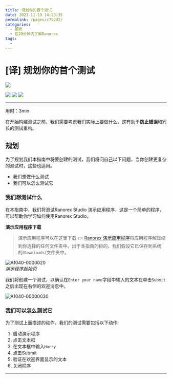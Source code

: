 ```yaml
---
title: 规划你的首个测试
date: 2021-11-19 14:23:35
permalink: /pages/c792d2/
categories:
  - 基础
  - 在20分钟内了解Ranorex
tags:
  - 
---
```

# [译] 规划你的首个测试 

[![](https://img.shields.io/badge/OfficialPage-ClickMe-blue.svg?longCache=true&style=flat-square)][0]  

[![](https://img.shields.io/badge/Translator-TaylorTaurus-42B983.svg?longCache=true&style=flat-square)](https://github.com/taylortaurus) 
![](https://img.shields.io/badge/TranslateTime-2018年9月21日-green.svg?longCache=true&style=flat-square)
![](https://img.shields.io/badge/UpdateTime-2019年1月26日-green.svg?longCache=true&style=flat-square)

---

用时：3min

在开始构建测试之前，我们需要考虑我们实际上要做什么。这有助于**防止错误**和冗长的测试重构。


## 规划

为了规划我们本指南中将要创建的测试，我们将问自己以下问题，当你创建更复杂的测试时，这些也适用。

- 我们想做什么测试
- 我们可以怎么测试它

### 我们想测试什么

在本指南中，我们将测试Ranorex Studio 演示应用程序，这是一个简单的程序，可以帮助你学习如何使用Ranorex Studio。


**演示应用程序下载**  
>  演示应用程序可以在这里下载 👉 [Ranorex 演示应用程序][1]将应用程序解压缩到你选择的任何文件夹中。出于本指南的目的，我们假设它已保存到系统的/`Downloads`/文件夹中。

![A1040-0000020](https://gitee.com/taylortaurus/RX_UserGuide_GitBook_Picbed/raw/master/Ranorizeyourselfin20minutes/A1040-0000020.png)  
*演示程序起始页*  

我们将创建一个测试，以确认在`Enter your name`字段中输入的文本在单击`Submit`之后出现在右侧的欢迎消息中。

![A1040-00000030](https://gitee.com/taylortaurus/RX_UserGuide_GitBook_Picbed/raw/master/Ranorizeyourselfin20minutes/A1040-0000030.gif)

### 我们可以怎么测试它

为了测试上面描述的动作，我们的测试需要包括以下动作:

1. 启动演示程序
2. 点击文本框
3. 在文本框中输入`Harry`
4. 点击Submit
5. 验证在欢迎界面显示的文本
6. 关闭程序



---
<!-- [👈下载并安装Ranorex Studio][2]&emsp;&emsp;&emsp;&emsp;&emsp;&emsp;&emsp;&emsp;&emsp;&emsp;&emsp;&emsp;&emsp;&emsp;&emsp;&emsp;&emsp;&emsp;&emsp;&emsp;&emsp;&emsp;[创建一个新的解决方案👉][3] -->

[0]: https://www.ranorex.com/help/latest/ranorex-studio-fundamentals/ranorex-studio-fundamentals/3-plan-first-test/
[1]: https://www.ranorex.com/rx-media/rx-user-guide/latest/download/RxDemoApp.zip
[2]: /pages/750429/
[3]: /pages/1ede15/